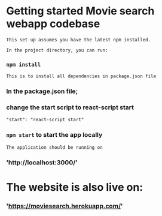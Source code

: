 # Getting started Movie search webapp codebase 

    This set up assumes you have the latest npm installed. 

    In the project directory, you can run:


### `npm install`

    This is to install all dependencies in package.json file

### In the package.json file; 

### change the start script to react-script start

   `"start": "react-script start"`


### `npm start` to start the app locally

    The application should be running on 

### 'http://localhost:3000/' 



#  The website is also live on: 

### 'https://moviesearch.herokuapp.com/'


